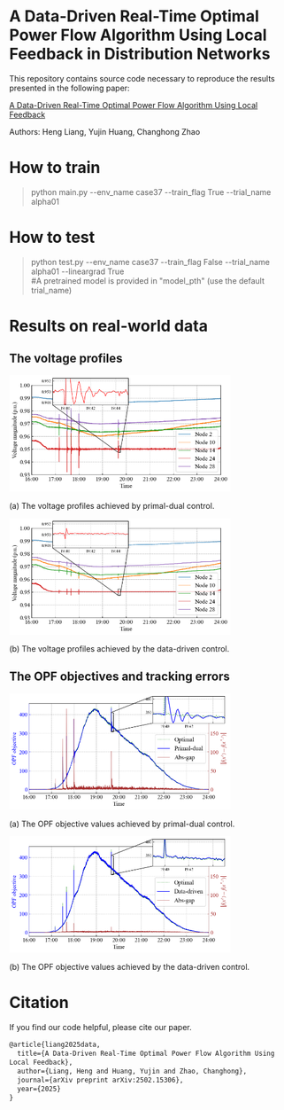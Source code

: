 # A Data-Driven Real-Time Optimal Power Flow Algorithm Using Local Feedback in Distribution Networks

This repository contains source code necessary to reproduce the results presented in the following paper:

[A Data-Driven Real-Time Optimal Power Flow Algorithm Using Local Feedback](https://arxiv.org/abs/2502.15306)

Authors: Heng Liang, Yujin Huang, Changhong Zhao



# How to train
>python main.py --env_name case37 --train_flag True --trial_name alpha01 <br />

# How to test
>python test.py --env_name case37 --train_flag False --trial_name alpha01 --lineargrad True <br />
#A pretrained model is provided in "model_pth" (use the default trial_name)

# Results on real-world data
## The voltage profiles
<img src="./figures/test_figures/testing_voltage_PD.png" height="210px" width="400px" >

(a) The voltage profiles achieved by primal-dual control.

<img src="./figures/test_figures/testing_voltage_control.png" height="210px" width="400px" >

(b) The voltage profiles achieved by the data-driven control.

## The OPF objectives and tracking errors
<img src="./figures/test_figures/testing_tracking_PD.png" height="210px" width="400px" >

(a) The OPF objective values achieved by primal-dual control.

<img src="./figures/test_figures/testing_tracking_control.png" height="210px" width="400px" >

(b) The OPF objective values achieved by the data-driven control.

# Citation
If you find our code helpful, please cite our paper.

````
@article{liang2025data,
  title={A Data-Driven Real-Time Optimal Power Flow Algorithm Using Local Feedback},
  author={Liang, Heng and Huang, Yujin and Zhao, Changhong},
  journal={arXiv preprint arXiv:2502.15306},
  year={2025}
}
````